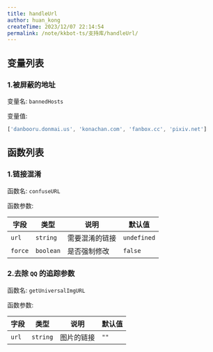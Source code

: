 ```yaml
---
title: handleUrl
author: huan_kong
createTime: 2023/12/07 22:14:54
permalink: /note/kkbot-ts/支持库/handleUrl/
---
```


## 变量列表

### 1.被屏蔽的地址

变量名: `bannedHosts`

变量值:

~~~ typescript
['danbooru.donmai.us', 'konachan.com', 'fanbox.cc', 'pixiv.net']
~~~

## 函数列表

### 1.链接混淆

函数名: `confuseURL`

函数参数:

| 字段    | 类型      | 说明           | 默认值      |
| ------- | --------- | -------------- | ----------- |
| `url`   | `string`  | 需要混淆的链接 | `undefined` |
| `force` | `boolean` | 是否强制修改   | `false`     |

### 2.去除 `QQ` 的追踪参数

函数名: `getUniversalImgURL`

函数参数:

| 字段  | 类型     | 说明       | 默认值 |
| ----- | -------- | ---------- | ------ |
| `url` | `string` | 图片的链接 | `""`   |

